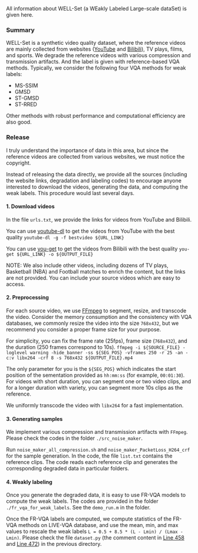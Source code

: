 All information about WELL-Set (a WEakly Labeled Large-scale dataSet) is given here.

### Summary 

WELL-Set is a synthetic video quality dataset, where the reference videos are mainly collected from websites ([YouTube](www.youtube.com) and [Bilibili](www.bilibili.com)), TV plays, films, and sports. We degrade the reference videos with various compression and transmission artifacts. And the label is given with reference-based VQA methods. Typically, we consider the following four VQA methods for weak labels:
- MS-SSIM
- GMSD
- ST-GMSD
- ST-RRED

Other methods with robust performance and computational efficiency are also good.

### Release

I truly understand the importance of data in this area, but since the reference videos are collected from various websites, we must notice the copyright.

Instead of releasing the data directly, we provide all the sources (including the website links, degradation and labeling codes) to encourage anyone interested to download the videos, generating the data, and computing the weak labels. This procedure would last several days.

#### 1. Download videos 

In the file `urls.txt`, we provide the links for videos from YouTube and Bilibili. 

You can use [youtube-dl](https://github.com/ytdl-org/youtube-dl) to get the videos from YouTube with the best quality
`youtube-dl -g -f bestvideo ${URL_LINK}`

You can use [you-get](https://pypi.org/project/you-get/) to get the videos from Bilibili with the best quality
`you-get ${URL_LINK} -o ${OUTPUT_FILE}`

NOTE: We also include other videos, including dozens of TV plays, Basketball (NBA) and Football matches to enrich the content, but the links are not provided. You can include your source videos which are easy to access.  

#### 2. Preprocessing

For each source video, we use [FFmpeg](https://ffmpeg.org/) to segment, resize, and transcode the video. Consider the memory consumption and the consistency with VQA databases, we commonly resize the video into the size `768x432`, but we recommend you consider a proper frame size for your purpose. 

For simplicity, you can fix the frame rate (25fps), frame size (`768x432`), and the duration (250 frames correspond to 10s). 
`ffmpeg -i ${SOURCE_FILE} -loglevel warning -hide_banner -ss ${SEG_POS} -vframes 250 -r 25 -an -c:v libx264 -crf 8 -s 768x432 ${OUTPUT_FILE}.mp4`

The only parameter for you is the `${SEG_POS}` which indicates the start position of the sementation provided as `hh:mm:ss` (for example, `00:01:30`). For videos with short duration, you can segment one or two video clips, and for a longer duration with variety, you can segment more 10s clips as the reference.

We uniformly transcode the video with `libx264` for a fast implementation.

#### 3. Generating samples

We implement various compression and transmission artifacts with `FFmpeg`. Please check the codes in the folder `./src_noise_maker`. 

Run `noise_maker_all_compression.sh` and `noise_maker_PacketLoss_H264_crf` for the sample generation. In the code, the file `list.txt` contains the reference clips. The code reads each reference clip and generates the corresponding degraded data in particular folders.

#### 4. Weakly labeling

Once you generate the degraded data, it is easy to use FR-VQA models to compute the weak labels. The codes are provided in the folder `./fr_vqa_for_weak_labels`. See the `demo_run.m` in the folder.

Once the FR-VQA labels are computed, we compute statistics of the FR-VQA methods on LIVE-VQA database, and use the mean, min, and max values to rescale the weak labels `L = 0.5 + 8.5 * (L - Lmin) / (Lmax - Lmin)`. Please check the file `dataset.py` (the comment content in [Line 458](https://github.com/Sissuire/BVQA-HEKE/blob/5b5b7f168fbafe651380bbcc21f778e1a722dfa3/dataset.py#L458) and [Line 472](https://github.com/Sissuire/BVQA-HEKE/blob/5b5b7f168fbafe651380bbcc21f778e1a722dfa3/dataset.py#L472)) in the previous directory.
